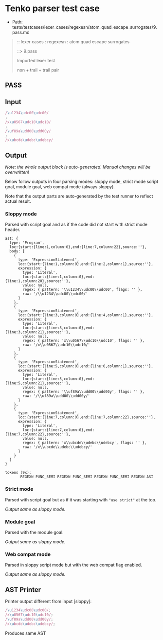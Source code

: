 # Tenko parser test case

- Path: tests/testcases/lexer_cases/regexesn/atom_quad_escape_surrogates/9.pass.md

> :: lexer cases : regexesn : atom quad escape surrogates
>
> ::> 9.pass
>
> Imported lexer test
>
> non + trail + trail pair

## PASS

## Input

`````js
/\u1234\udc00\udc00/
;
/x\u0567\udc10\udc10/
;
/\uf89a\udd00\udd00y/
;
/x\ubcde\udebc\udebcy/
`````

## Output

_Note: the whole output block is auto-generated. Manual changes will be overwritten!_

Below follow outputs in four parsing modes: sloppy mode, strict mode script goal, module goal, web compat mode (always sloppy).

Note that the output parts are auto-generated by the test runner to reflect actual result.

### Sloppy mode

Parsed with script goal and as if the code did not start with strict mode header.

`````
ast: {
  type: 'Program',
  loc:{start:{line:1,column:0},end:{line:7,column:22},source:''},
  body: [
    {
      type: 'ExpressionStatement',
      loc:{start:{line:1,column:0},end:{line:2,column:1},source:''},
      expression: {
        type: 'Literal',
        loc:{start:{line:1,column:0},end:{line:1,column:20},source:''},
        value: null,
        regex: { pattern: '\\u1234\\udc00\\udc00', flags: '' },
        raw: '/\\u1234\\udc00\\udc00/'
      }
    },
    {
      type: 'ExpressionStatement',
      loc:{start:{line:3,column:0},end:{line:4,column:1},source:''},
      expression: {
        type: 'Literal',
        loc:{start:{line:3,column:0},end:{line:3,column:21},source:''},
        value: null,
        regex: { pattern: 'x\\u0567\\udc10\\udc10', flags: '' },
        raw: '/x\\u0567\\udc10\\udc10/'
      }
    },
    {
      type: 'ExpressionStatement',
      loc:{start:{line:5,column:0},end:{line:6,column:1},source:''},
      expression: {
        type: 'Literal',
        loc:{start:{line:5,column:0},end:{line:5,column:21},source:''},
        value: null,
        regex: { pattern: '\\uf89a\\udd00\\udd00y', flags: '' },
        raw: '/\\uf89a\\udd00\\udd00y/'
      }
    },
    {
      type: 'ExpressionStatement',
      loc:{start:{line:7,column:0},end:{line:7,column:22},source:''},
      expression: {
        type: 'Literal',
        loc:{start:{line:7,column:0},end:{line:7,column:22},source:''},
        value: null,
        regex: { pattern: 'x\\ubcde\\udebc\\udebcy', flags: '' },
        raw: '/x\\ubcde\\udebc\\udebcy/'
      }
    }
  ]
}

tokens (9x):
       REGEXN PUNC_SEMI REGEXN PUNC_SEMI REGEXN PUNC_SEMI REGEXN ASI
`````

### Strict mode

Parsed with script goal but as if it was starting with `"use strict"` at the top.

_Output same as sloppy mode._

### Module goal

Parsed with the module goal.

_Output same as sloppy mode._

### Web compat mode

Parsed in sloppy script mode but with the web compat flag enabled.

_Output same as sloppy mode._

## AST Printer

Printer output different from input [sloppy]:

````js
/\u1234\udc00\udc00/;
/x\u0567\udc10\udc10/;
/\uf89a\udd00\udd00y/;
/x\ubcde\udebc\udebcy/;
````

Produces same AST

